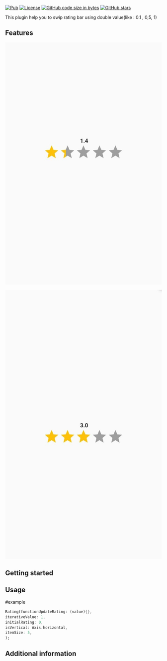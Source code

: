 <!--
This README describes the package. If you publish this package to pub.dev,
this README's contents appear on the landing page for your package.

For information about how to write a good package README, see the guide for
[writing package pages](https://dart.dev/guides/libraries/writing-package-pages).

For general information about developing packages, see the Dart guide for
[creating packages](https://dart.dev/guides/libraries/create-library-packages)
and the Flutter guide for
[developing packages and plugins](https://flutter.dev/developing-packages).
-->

[![Pub](https://img.shields.io/pub/v/rating_bar_swipe)](https://img.shields.io/pub/v/rating_bar_swipe)
[![License](https://img.shields.io/badge/licence-MIT-orange.svg)](https://github.com/hisham-safade/rating_bar_swipe/blob/master/LICENSE)
[![GitHub code size in bytes](https://img.shields.io/github/languages/code-size/hisham-safade/rating_bar_swipe)](https://img.shields.io/github/languages/code-size/hisham-safade/rating_bar_swipe)
[![GitHub stars](https://img.shields.io/github/stars/sarbagyastha/flutter_rating_bar.svg?style=social)](https://github.com/sarbagyastha/flutter_rating_bar)


This plugin help you to swip rating bar using double value(like : 0.1 , 0,5, 1)


## Features

![First Way](images/1.4_horizontal.jpeg)


![Second Way](images/1._horizontal.jpeg)
## Getting started

## Usage

#example
```dart
Rating(functionUpdateRating: (value){},
iterativeValue: 1,
initialRating: 0,
isVertical: Axis.horizontal,
itemSize: 5,
);
```

## Additional information

 
